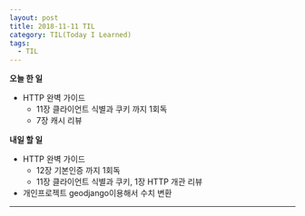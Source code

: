 ```yaml
---
layout: post
title: 2018-11-11 TIL
category: TIL(Today I Learned)
tags:
  - TIL
---
```




**오늘 한 일**

- HTTP 완벽 가이드
  - 11장 클라이언트 식별과 쿠키 까지 1회독
  - 7장 캐시 리뷰

**내일 할 일**

- HTTP 완벽 가이드
  - 12장 기본인증 까지 1회독
  - 11장 클라이언트 식별과 쿠키, 1장 HTTP 개관 리뷰
- 개인프로젝트 geodjango이용해서 수치 변환

---


